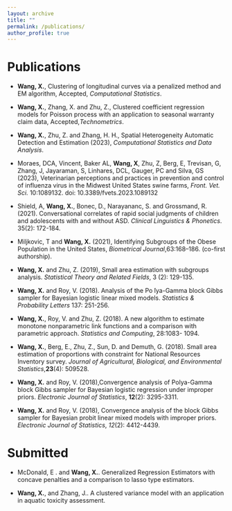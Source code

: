 ```yaml
---
layout: archive
title: ""
permalink: /publications/
author_profile: true
---
```


Publications
====

* __Wang, X.__, Clustering of longitudinal curves via a penalized method and EM algorithm, Accepted, _Computational Statistics_.

* __Wang, X.__, Zhang, X. and Zhu, Z., Clustered coefficient regression models for Poisson process with an application to seasonal warranty claim data, Accepted,_Technometrics_.

* __Wang, X.__, Zhu, Z. and Zhang, H. H., Spatial Heterogeneity Automatic Detection and Estimation
(2023), _Computational Statistics and Data Analysis_.

* Moraes, DCA, Vincent, Baker AL, __Wang, X__, Zhu, Z, Berg, E, Trevisan, G, Zhang, J, Jayaraman, S, Linhares, DCL, Gauger, PC and Silva, GS (2023), Veterinarian perceptions and practices in prevention and control of influenza virus in the Midwest United States swine farms, _Front. Vet. Sci._ 10:1089132. doi: 10.3389/fvets.2023.1089132

* Shield, A, __Wang, X.__, Bonec, D., Narayananc, S. and Grossmand, R. (2021). Conversational correlates of rapid social judgments of children and adolescents with and without ASD. _Clinical Linguistics & Phonetics_. 35(2): 172-184.

* Miljkovic, T and __Wang, X.__ (2021), Identifying Subgroups of the Obese Population in the United States, _Biometrical Journal_,63:168–186. (co-first authorship).

* __Wang, X.__ and Zhu, Z. (2019), Small area estimation with subgroups analysis. _Statistical Theory and Related Fields_, 3 (2): 129-135.

* __Wang, X.__ and Roy, V. (2018). Analysis of the Po ́lya-Gamma block Gibbs sampler for Bayesian
logistic linear mixed models. _Statistics & Probability Letters_ 137: 251-256.

* __Wang, X.__, Roy, V. and Zhu, Z. (2018). A new algorithm to estimate monotone nonparametric link functions and a comparison with parametric approach. _Statistics and Computing_, 28:1083- 1094.

* __Wang, X.__, Berg, E., Zhu, Z., Sun, D. and Demuth, G. (2018). Small area estimation of proportions with constraint for National Resources Inventory survey. _Journal of Agricultural, Biological, and Environmental Statistics_,__23__(4): 509528.

* __Wang, X.__ and Roy, V. (2018),Convergence analysis of Polya-Gamma block Gibbs sampler for Bayesian logistic regression under improper priors. _Electronic Journal of Statistics_, __12__(2): 3295-3311.

* __Wang, X.__ and Roy, V. (2018), Convergence analysis of the block Gibbs sampler for Bayesian probit linear mixed models with improper priors. _Electronic Journal of Statistics_, _12_(2): 4412-4439.

 

Submitted
====

* McDonald, E . and __Wang, X.__. Generalized Regression Estimators with concave penalties and a comparison to lasso type estimators.

* __Wang, X.__, and Zhang, J.. A clustered variance model with an application in aquatic toxicity assessment.




